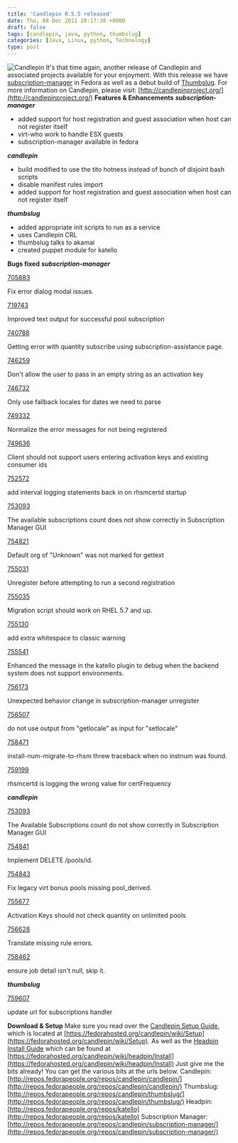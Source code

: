 ```yaml
---
title: 'Candlepin 0.5.5 released'
date: Thu, 08 Dec 2011 20:17:38 +0000
draft: false
tags: [candlepin, java, python, thumbslug]
categories: [Java, Linux, python, Technology]
type: post
---
```


![Candlepin](http://candlepinproject.org/images/logo-frontpage.png "Candlepin") It's that time again, another release of Candlepin and associated projects available for your enjoyment. With this release we have [subscription-manager](https://fedorahosted.org/subscription-manager/) in Fedora as well as a debut build of [Thumbslug](https://fedorahosted.org/candlepin/wiki/thumbslug/Index). For more information on Candlepin, please visit: [http://candlepinproject.org/](http://candlepinproject.org/) **Features & Enhancements** **_subscription-manager_**

*   added support for host registration and guest association when host can not register itself
*   virt-who work to handle ESX guests
*   subscription-manager available in fedora

**_candlepin_**

*   build modified to use the tito hotness instead of bunch of disjoint bash scripts
*   disable manifest rules import
*   added support for host registration and guest association when host can not register itself

**_thumbslug_**

*   added appropriate init scripts to run as a service
*   uses Candlepin CRL
*   thumbslug talks to akamai
*   created puppet module for katello

**Bugs fixed** **_subscription-manager_**

[705883](https://bugzilla.redhat.com/show_bug.cgi?id=705883)

Fix error dialog modal issues.

[719743](https://bugzilla.redhat.com/show_bug.cgi?id=719743)

Improved text output for successful pool subscription

[740788](https://bugzilla.redhat.com/show_bug.cgi?id=740788)

Getting error with quantity subscribe using subscription-assistance page.

[746259](https://bugzilla.redhat.com/show_bug.cgi?id=746259)

Don't allow the user to pass in an empty string as an activation key

[746732](https://bugzilla.redhat.com/show_bug.cgi?id=746732)

Only use fallback locales for dates we need to parse

[749332](https://bugzilla.redhat.com/show_bug.cgi?id=749332)

Normalize the error messages for not being registered

[749636](https://bugzilla.redhat.com/show_bug.cgi?id=749636)

Client should not support users entering activation keys and existing consumer ids

[752572](https://bugzilla.redhat.com/show_bug.cgi?id=752572)

add interval logging statements back in on rhsmcertd startup

[753093](https://bugzilla.redhat.com/show_bug.cgi?id=753093)

The available subscriptions count does not show correctly in Subscription Manager GUI

[754821](https://bugzilla.redhat.com/show_bug.cgi?id=754821)

Default org of "Unknown" was not marked for gettext

[755031](https://bugzilla.redhat.com/show_bug.cgi?id=755031)

Unregister before attempting to run a second registration

[755035](https://bugzilla.redhat.com/show_bug.cgi?id=755035)

Migration script should work on RHEL 5.7 and up.

[755130](https://bugzilla.redhat.com/show_bug.cgi?id=755130)

add extra whitespace to classic warning

[755541](https://bugzilla.redhat.com/show_bug.cgi?id=755541)

Enhanced the message in the katello plugin to debug when the backend system does not support environments.

[756173](https://bugzilla.redhat.com/show_bug.cgi?id=756173)

Unexpected behavior change in subscription-manager unregister

[756507](https://bugzilla.redhat.com/show_bug.cgi?id=756507)

do not use output from "getlocale" as input for "setlocale"

[758471](https://bugzilla.redhat.com/show_bug.cgi?id=758471)

install-num-migrate-to-rhsm threw traceback when no instnum was found.

[759199](https://bugzilla.redhat.com/show_bug.cgi?id=759199)

rhsmcertd is logging the wrong value for certFrequency

**_candlepin_**

[753093](https://bugzilla.redhat.com/show_bug.cgi?id=753093)

The Available Subscriptions count do not show correctly in Subscription Manager GUI

[754841](https://bugzilla.redhat.com/show_bug.cgi?id=754841)

Implement DELETE /pools/id.

[754843](https://bugzilla.redhat.com/show_bug.cgi?id=754843)

Fix legacy virt bonus pools missing pool\_derived.

[755677](https://bugzilla.redhat.com/show_bug.cgi?id=755677)

Activation Keys should not check quantity on unlimited pools

[756628](https://bugzilla.redhat.com/show_bug.cgi?id=756628)

Translate missing rule errors.

[758462](https://bugzilla.redhat.com/show_bug.cgi?id=758462)

ensure job detail isn't null, skip it.

**_thumbslug_**

[759607](https://bugzilla.redhat.com/show_bug.cgi?id=759607)

update url for subscriptions handler

**Download & Setup** Make sure you read over the [Candlepin Setup Guide](https://fedorahosted.org/candlepin/wiki/Setup), which is located at [https://fedorahosted.org/candlepin/wiki/Setup](https://fedorahosted.org/candlepin/wiki/Setup). As well as the [Headpin Install Guide](https://fedorahosted.org/candlepin/wiki/headpin/Install) which can be found at [https://fedorahosted.org/candlepin/wiki/headpin/Install](https://fedorahosted.org/candlepin/wiki/headpin/Install) Just give me the bits already! You can get the various bits at the urls below. Candlepin: [http://repos.fedorapeople.org/repos/candlepin/candlepin/](http://repos.fedorapeople.org/repos/candlepin/candlepin/) Thumbslug: [http://repos.fedorapeople.org/repos/candlepin/thumbslug/](http://repos.fedorapeople.org/repos/candlepin/thumbslug/) Headpin: [http://repos.fedorapeople.org/repos/katello](http://repos.fedorapeople.org/repos/katello) Subscription Manager: [http://repos.fedorapeople.org/repos/candlepin/subscription-manager/](http://repos.fedorapeople.org/repos/candlepin/subscription-manager/)